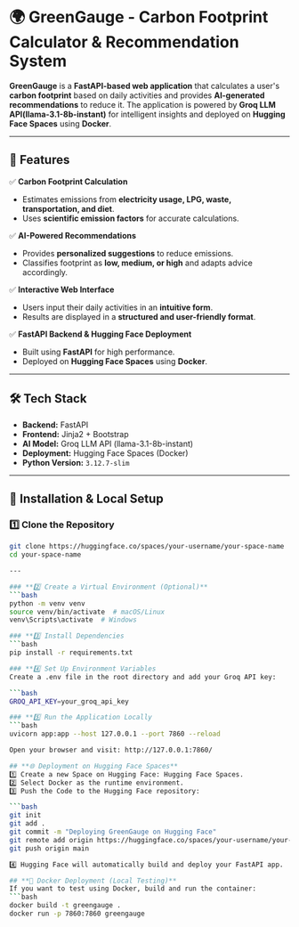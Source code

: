 # 🌍 GreenGauge - Carbon Footprint Calculator & Recommendation System  

**GreenGauge** is a **FastAPI-based web application** that calculates a user's **carbon footprint** based on daily activities and provides **AI-generated recommendations** to reduce it. The application is powered by **Groq LLM API(llama-3.1-8b-instant)** for intelligent insights and deployed on **Hugging Face Spaces** using **Docker**.

---

## 🚀 Features  

✅ **Carbon Footprint Calculation**  
- Estimates emissions from **electricity usage, LPG, waste, transportation, and diet**.  
- Uses **scientific emission factors** for accurate calculations.  

✅ **AI-Powered Recommendations**  
- Provides **personalized suggestions** to reduce emissions.  
- Classifies footprint as **low, medium, or high** and adapts advice accordingly.  

✅ **Interactive Web Interface**  
- Users input their daily activities in an **intuitive form**.  
- Results are displayed in a **structured and user-friendly format**.  

✅ **FastAPI Backend & Hugging Face Deployment**  
- Built using **FastAPI** for high performance.  
- Deployed on **Hugging Face Spaces** using **Docker**.  

---

## 🛠️ Tech Stack  

- **Backend:** FastAPI  
- **Frontend:** Jinja2 + Bootstrap  
- **AI Model:** Groq LLM API (llama-3.1-8b-instant)  
- **Deployment:** Hugging Face Spaces (Docker)  
- **Python Version:** `3.12.7-slim`  

---

## 🔧 Installation & Local Setup  

### **1️⃣ Clone the Repository**  
```bash
git clone https://huggingface.co/spaces/your-username/your-space-name
cd your-space-name

---

### **2️⃣ Create a Virtual Environment (Optional)**
```bash
python -m venv venv
source venv/bin/activate  # macOS/Linux
venv\Scripts\activate  # Windows

### **3️⃣ Install Dependencies
```bash
pip install -r requirements.txt

### **4️⃣ Set Up Environment Variables
Create a .env file in the root directory and add your Groq API key:

```bash
GROQ_API_KEY=your_groq_api_key

### **5️⃣ Run the Application Locally
```bash
uvicorn app:app --host 127.0.0.1 --port 7860 --reload

Open your browser and visit: http://127.0.0.1:7860/

## **🌐 Deployment on Hugging Face Spaces**
1️⃣ Create a new Space on Hugging Face: Hugging Face Spaces.
2️⃣ Select Docker as the runtime environment.
3️⃣ Push the Code to the Hugging Face repository:

```bash
git init
git add .
git commit -m "Deploying GreenGauge on Hugging Face"
git remote add origin https://huggingface.co/spaces/your-username/your-space-name
git push origin main

4️⃣ Hugging Face will automatically build and deploy your FastAPI app.

## **🐳 Docker Deployment (Local Testing)**
If you want to test using Docker, build and run the container:
```bash
docker build -t greengauge .
docker run -p 7860:7860 greengauge